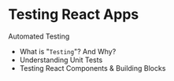 # Testing React Apps

Automated Testing

-   What is "`Testing`"? And Why?
-   Understanding Unit Tests
-   Testing React Components & Building Blocks
